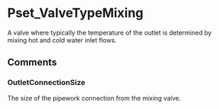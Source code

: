 # Pset_ValveTypeMixing

A valve where typically the temperature of the outlet is determined by mixing hot and cold water inlet flows.


## Comments

### OutletConnectionSize

The size of the pipework connection from the mixing valve.

